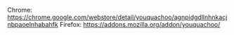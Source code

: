 Chrome: https://chrome.google.com/webstore/detail/youquachoo/agnpidgdllnhnkacjnbpaoelnhabahfk
Firefox: https://addons.mozilla.org/addon/youquachoo/

